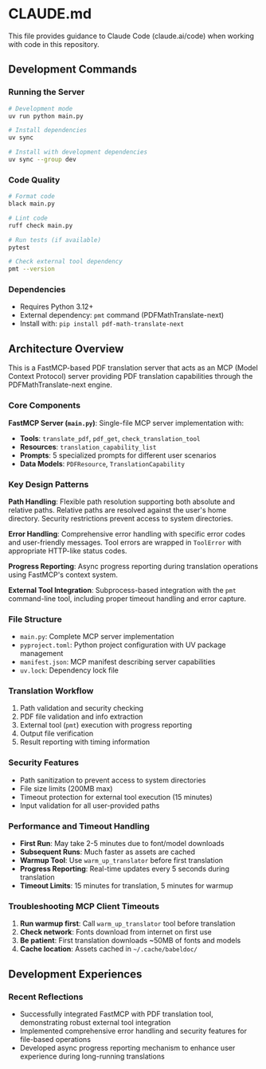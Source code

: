 # CLAUDE.md

This file provides guidance to Claude Code (claude.ai/code) when working with code in this repository.

## Development Commands

### Running the Server
```bash
# Development mode
uv run python main.py

# Install dependencies
uv sync

# Install with development dependencies
uv sync --group dev
```

### Code Quality
```bash
# Format code
black main.py

# Lint code
ruff check main.py

# Run tests (if available)
pytest

# Check external tool dependency
pmt --version
```

### Dependencies
- Requires Python 3.12+
- External dependency: `pmt` command (PDFMathTranslate-next)
- Install with: `pip install pdf-math-translate-next`

## Architecture Overview

This is a FastMCP-based PDF translation server that acts as an MCP (Model Context Protocol) server providing PDF translation capabilities through the PDFMathTranslate-next engine.

### Core Components

**FastMCP Server (`main.py`)**: Single-file MCP server implementation with:
- **Tools**: `translate_pdf`, `pdf_get`, `check_translation_tool`
- **Resources**: `translation_capability_list`
- **Prompts**: 5 specialized prompts for different user scenarios
- **Data Models**: `PDFResource`, `TranslationCapability`

### Key Design Patterns

**Path Handling**: Flexible path resolution supporting both absolute and relative paths. Relative paths are resolved against the user's home directory. Security restrictions prevent access to system directories.

**Error Handling**: Comprehensive error handling with specific error codes and user-friendly messages. Tool errors are wrapped in `ToolError` with appropriate HTTP-like status codes.

**Progress Reporting**: Async progress reporting during translation operations using FastMCP's context system.

**External Tool Integration**: Subprocess-based integration with the `pmt` command-line tool, including proper timeout handling and error capture.

### File Structure
- `main.py`: Complete MCP server implementation
- `pyproject.toml`: Python project configuration with UV package management
- `manifest.json`: MCP manifest describing server capabilities
- `uv.lock`: Dependency lock file

### Translation Workflow
1. Path validation and security checking
2. PDF file validation and info extraction
3. External tool (`pmt`) execution with progress reporting
4. Output file verification
5. Result reporting with timing information

### Security Features
- Path sanitization to prevent access to system directories
- File size limits (200MB max)
- Timeout protection for external tool execution (15 minutes)
- Input validation for all user-provided paths

### Performance and Timeout Handling
- **First Run**: May take 2-5 minutes due to font/model downloads
- **Subsequent Runs**: Much faster as assets are cached
- **Warmup Tool**: Use `warm_up_translator` before first translation
- **Progress Reporting**: Real-time updates every 5 seconds during translation
- **Timeout Limits**: 15 minutes for translation, 5 minutes for warmup

### Troubleshooting MCP Client Timeouts
1. **Run warmup first**: Call `warm_up_translator` tool before translation
2. **Check network**: Fonts download from internet on first use
3. **Be patient**: First translation downloads ~50MB of fonts and models
4. **Cache location**: Assets cached in `~/.cache/babeldoc/`

## Development Experiences

### Recent Reflections
- Successfully integrated FastMCP with PDF translation tool, demonstrating robust external tool integration
- Implemented comprehensive error handling and security features for file-based operations
- Developed async progress reporting mechanism to enhance user experience during long-running translations